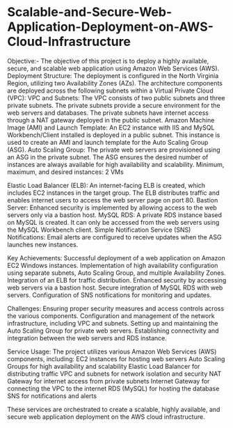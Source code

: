 # Scalable-and-Secure-Web-Application-Deployment-on-AWS-Cloud-Infrastructure
Objective:-
The objective of this project is to deploy a highly available, secure, and scalable web application using Amazon Web Services (AWS).
Deployment Structure:
The deployment is configured in the North Virginia Region, utilizing two Availability Zones (AZs). The architecture components are deployed across the following subnets within a Virtual Private Cloud (VPC):
VPC and Subnets: The VPC consists of two public subnets and three private subnets. The private subnets provide a secure environment for the web servers and databases. The private subnets have internet access through a NAT gateway deployed in the public subnet.
Amazon Machine Image (AMI) and Launch Template: An EC2 instance with IIS and MySQL Workbench/Client installed is deployed in a public subnet. This instance is used to create an AMI and launch template for the Auto Scaling Group (ASG).
Auto Scaling Group: The private web servers are provisioned using an ASG in the private subnet. The ASG ensures the desired number of instances are always available for high availability and scalability. 
Minimum, maximum, and desired instances: 2 VMs

Elastic Load Balancer (ELB): An internet-facing ELB is created, which includes EC2 instances in the target group. The ELB distributes traffic and enables internet users to access the web server page on port 80.
Bastion Server: Enhanced security is implemented by allowing access to the web servers only via a bastion host.
MySQL RDS: A private RDS instance based on MySQL is created. It can only be accessed from the web servers using the MySQL Workbench client.
Simple Notification Service (SNS) Notifications: Email alerts are configured to receive updates when the ASG launches new instances.

Key Achievements:
Successful deployment of a web application on Amazon EC2 Windows instances.
Implementation of high availability configuration using separate subnets, Auto Scaling Group, and multiple Availability Zones.
Integration of an ELB for traffic distribution.
Enhanced security by accessing web servers via a bastion host.
Secure integration of MySQL RDS with web servers.
Configuration of SNS notifications for monitoring and updates.

Challenges:
Ensuring proper security measures and access controls across the various components.
Configuration and management of the network infrastructure, including VPC and subnets.
Setting up and maintaining the Auto Scaling Group for private web servers.
Establishing connectivity and integration between the web servers and RDS instance.

Service Usage:
The project utilizes various Amazon Web Services (AWS) components, including:
EC2 instances for hosting web servers
Auto Scaling Groups for high availability and scalability
Elastic Load Balancer for distributing traffic
VPC and subnets for network isolation and security
NAT Gateway for internet access from private subnets
Internet Gateway for connecting the VPC to the internet
RDS (MySQL) for hosting the database
SNS for notifications and alerts

These services are orchestrated to create a scalable, highly available, and secure web application deployment on the AWS cloud infrastructure.


